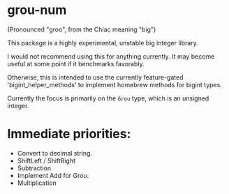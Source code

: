 # grou-num

(Pronounced "groo", from the Chiac meaning "big")

This package is a highly experimental, unstable big integer library.

I would not recommend using this for anything currently. It may become useful at some point if it benchmarks favorably.

Otherwise, this is intended to use the currently feature-gated 'bigint_helper_methods' to implement homebrew methods for bigint types.

Currently the focus is primarily on the `Grou` type, which is an unsigned integer.

# Immediate priorities:
* Convert to decimal string.
* ShiftLeft / ShiftRight
* Subtraction
* Implement Add<u32> for Grou.
* Multiplication